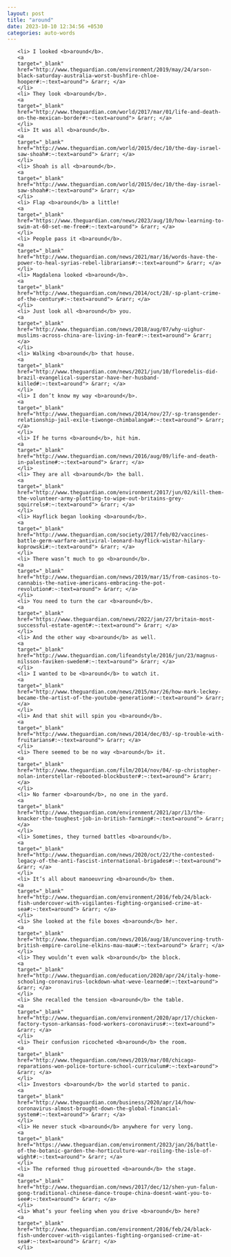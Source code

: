 ```yaml
---
layout: post
title: "around"
date: 2023-10-10 12:34:56 +0530
categories: auto-words
---
```

<ol>

    <li> I looked <b>around</b>.
    <a 
    target="_blank" 
    href="http://www.theguardian.com/environment/2019/may/24/arson-black-saturday-australia-worst-bushfire-chloe-hooper#:~:text=around"> &rarr; </a>
    </li>
    <li> They look <b>around</b>.
    <a 
    target="_blank" 
    href="http://www.theguardian.com/world/2017/mar/01/life-and-death-on-the-mexican-border#:~:text=around"> &rarr; </a>
    </li>
    <li> It was all <b>around</b>.
    <a 
    target="_blank" 
    href="http://www.theguardian.com/world/2015/dec/10/the-day-israel-saw-shoah#:~:text=around"> &rarr; </a>
    </li>
    <li> Shoah is all <b>around</b>.
    <a 
    target="_blank" 
    href="http://www.theguardian.com/world/2015/dec/10/the-day-israel-saw-shoah#:~:text=around"> &rarr; </a>
    </li>
    <li> Flap <b>around</b> a little!
    <a 
    target="_blank" 
    href="https://www.theguardian.com/news/2023/aug/10/how-learning-to-swim-at-60-set-me-free#:~:text=around"> &rarr; </a>
    </li>
    <li> People pass it <b>around</b>.
    <a 
    target="_blank" 
    href="http://www.theguardian.com/news/2021/mar/16/words-have-the-power-to-heal-syrias-rebel-librarians#:~:text=around"> &rarr; </a>
    </li>
    <li> Magdalena looked <b>around</b>.
    <a 
    target="_blank" 
    href="http://www.theguardian.com/news/2014/oct/28/-sp-plant-crime-of-the-century#:~:text=around"> &rarr; </a>
    </li>
    <li> Just look all <b>around</b> you.
    <a 
    target="_blank" 
    href="http://www.theguardian.com/news/2018/aug/07/why-uighur-muslims-across-china-are-living-in-fear#:~:text=around"> &rarr; </a>
    </li>
    <li> Walking <b>around</b> that house.
    <a 
    target="_blank" 
    href="http://www.theguardian.com/news/2021/jun/10/floredelis-did-brazil-evangelical-superstar-have-her-husband-killed#:~:text=around"> &rarr; </a>
    </li>
    <li> I don’t know my way <b>around</b>.
    <a 
    target="_blank" 
    href="http://www.theguardian.com/news/2014/nov/27/-sp-transgender-relationship-jail-exile-tiwonge-chimbalanga#:~:text=around"> &rarr; </a>
    </li>
    <li> If he turns <b>around</b>, hit him.
    <a 
    target="_blank" 
    href="http://www.theguardian.com/news/2016/aug/09/life-and-death-in-palestine#:~:text=around"> &rarr; </a>
    </li>
    <li> They are all <b>around</b> the ball.
    <a 
    target="_blank" 
    href="http://www.theguardian.com/environment/2017/jun/02/kill-them-the-volunteer-army-plotting-to-wipe-out-britains-grey-squirrels#:~:text=around"> &rarr; </a>
    </li>
    <li> Hayflick began looking <b>around</b>.
    <a 
    target="_blank" 
    href="http://www.theguardian.com/society/2017/feb/02/vaccines-battle-germ-warfare-antiviral-leonard-hayflick-wistar-hilary-koprowski#:~:text=around"> &rarr; </a>
    </li>
    <li> There wasn’t much to go <b>around</b>.
    <a 
    target="_blank" 
    href="http://www.theguardian.com/news/2019/mar/15/from-casinos-to-cannabis-the-native-americans-embracing-the-pot-revolution#:~:text=around"> &rarr; </a>
    </li>
    <li> You need to turn the car <b>around</b>.
    <a 
    target="_blank" 
    href="https://www.theguardian.com/news/2022/jan/27/britain-most-successful-estate-agent#:~:text=around"> &rarr; </a>
    </li>
    <li> And the other way <b>around</b> as well.
    <a 
    target="_blank" 
    href="http://www.theguardian.com/lifeandstyle/2016/jun/23/magnus-nilsson-faviken-sweden#:~:text=around"> &rarr; </a>
    </li>
    <li> I wanted to be <b>around</b> to watch it.
    <a 
    target="_blank" 
    href="http://www.theguardian.com/news/2015/mar/26/how-mark-leckey-became-the-artist-of-the-youtube-generation#:~:text=around"> &rarr; </a>
    </li>
    <li> And that shit will spin you <b>around</b>.
    <a 
    target="_blank" 
    href="http://www.theguardian.com/news/2014/dec/03/-sp-trouble-with-fruitarians#:~:text=around"> &rarr; </a>
    </li>
    <li> There seemed to be no way <b>around</b> it.
    <a 
    target="_blank" 
    href="http://www.theguardian.com/film/2014/nov/04/-sp-christopher-nolan-interstellar-rebooted-blockbuster#:~:text=around"> &rarr; </a>
    </li>
    <li> No farmer <b>around</b>, no one in the yard.
    <a 
    target="_blank" 
    href="http://www.theguardian.com/environment/2021/apr/13/the-knacker-the-toughest-job-in-british-farming#:~:text=around"> &rarr; </a>
    </li>
    <li> Sometimes, they turned battles <b>around</b>.
    <a 
    target="_blank" 
    href="http://www.theguardian.com/news/2020/oct/22/the-contested-legacy-of-the-anti-fascist-international-brigades#:~:text=around"> &rarr; </a>
    </li>
    <li> It’s all about manoeuvring <b>around</b> them.
    <a 
    target="_blank" 
    href="http://www.theguardian.com/environment/2016/feb/24/black-fish-undercover-with-vigilantes-fighting-organised-crime-at-sea#:~:text=around"> &rarr; </a>
    </li>
    <li> She looked at the file boxes <b>around</b> her.
    <a 
    target="_blank" 
    href="http://www.theguardian.com/news/2016/aug/18/uncovering-truth-british-empire-caroline-elkins-mau-mau#:~:text=around"> &rarr; </a>
    </li>
    <li> They wouldn’t even walk <b>around</b> the block.
    <a 
    target="_blank" 
    href="http://www.theguardian.com/education/2020/apr/24/italy-home-schooling-coronavirus-lockdown-what-weve-learned#:~:text=around"> &rarr; </a>
    </li>
    <li> She recalled the tension <b>around</b> the table.
    <a 
    target="_blank" 
    href="http://www.theguardian.com/environment/2020/apr/17/chicken-factory-tyson-arkansas-food-workers-coronavirus#:~:text=around"> &rarr; </a>
    </li>
    <li> Their confusion ricocheted <b>around</b> the room.
    <a 
    target="_blank" 
    href="http://www.theguardian.com/news/2019/mar/08/chicago-reparations-won-police-torture-school-curriculum#:~:text=around"> &rarr; </a>
    </li>
    <li> Investors <b>around</b> the world started to panic.
    <a 
    target="_blank" 
    href="http://www.theguardian.com/business/2020/apr/14/how-coronavirus-almost-brought-down-the-global-financial-system#:~:text=around"> &rarr; </a>
    </li>
    <li> He never stuck <b>around</b> anywhere for very long.
    <a 
    target="_blank" 
    href="https://www.theguardian.com/environment/2023/jan/26/battle-of-the-botanic-garden-the-horticulture-war-roiling-the-isle-of-wight#:~:text=around"> &rarr; </a>
    </li>
    <li> The reformed thug pirouetted <b>around</b> the stage.
    <a 
    target="_blank" 
    href="http://www.theguardian.com/news/2017/dec/12/shen-yun-falun-gong-traditional-chinese-dance-troupe-china-doesnt-want-you-to-see#:~:text=around"> &rarr; </a>
    </li>
    <li> What’s your feeling when you drive <b>around</b> here?
    <a 
    target="_blank" 
    href="http://www.theguardian.com/environment/2016/feb/24/black-fish-undercover-with-vigilantes-fighting-organised-crime-at-sea#:~:text=around"> &rarr; </a>
    </li>